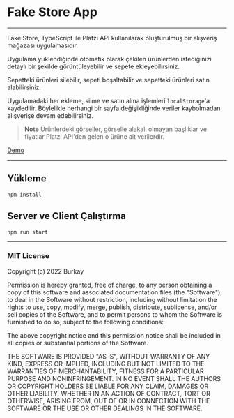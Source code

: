 # Fake Store App
---

Fake Store, TypeScript ile Platzi API kullanılarak oluşturulmuş bir alışveriş mağazası uygulamasıdır.

Uygulama yüklendiğinde otomatik olarak çekilen ürünlerden istediğinizi detaylı bir şekilde görüntüleyebilir ve sepete ekleyebilirsiniz.

Sepetteki ürünleri silebilir, sepeti boşaltabilir ve sepetteki ürünleri satın alabilirsiniz.

Uygulamadaki her ekleme, silme ve satın alma işlemleri `localStorage`'a kaydedilir. Böylelikle herhangi bir sayfa değişikliğinde veriler kaybolmadan alışverişe devam edebilirsiniz.

>**Note**
Ürünlerdeki görseller, görselle alakalı olmayan başlıklar ve fiyatlar Platzi API'den gelen o ürüne ait verilerdir.

[Demo](https://bayirdan.github.io/fake-store/)

---

## Yükleme

```
npm install
```

## Server ve Client Çalıştırma

```
npm run start
```

---

### MIT License

Copyright (c) 2022 Burkay

Permission is hereby granted, free of charge, to any person obtaining a copy
of this software and associated documentation files (the "Software"), to deal
in the Software without restriction, including without limitation the rights
to use, copy, modify, merge, publish, distribute, sublicense, and/or sell
copies of the Software, and to permit persons to whom the Software is
furnished to do so, subject to the following conditions:

The above copyright notice and this permission notice shall be included in all
copies or substantial portions of the Software.

THE SOFTWARE IS PROVIDED "AS IS", WITHOUT WARRANTY OF ANY KIND, EXPRESS OR
IMPLIED, INCLUDING BUT NOT LIMITED TO THE WARRANTIES OF MERCHANTABILITY,
FITNESS FOR A PARTICULAR PURPOSE AND NONINFRINGEMENT. IN NO EVENT SHALL THE
AUTHORS OR COPYRIGHT HOLDERS BE LIABLE FOR ANY CLAIM, DAMAGES OR OTHER
LIABILITY, WHETHER IN AN ACTION OF CONTRACT, TORT OR OTHERWISE, ARISING FROM,
OUT OF OR IN CONNECTION WITH THE SOFTWARE OR THE USE OR OTHER DEALINGS IN THE
SOFTWARE.

